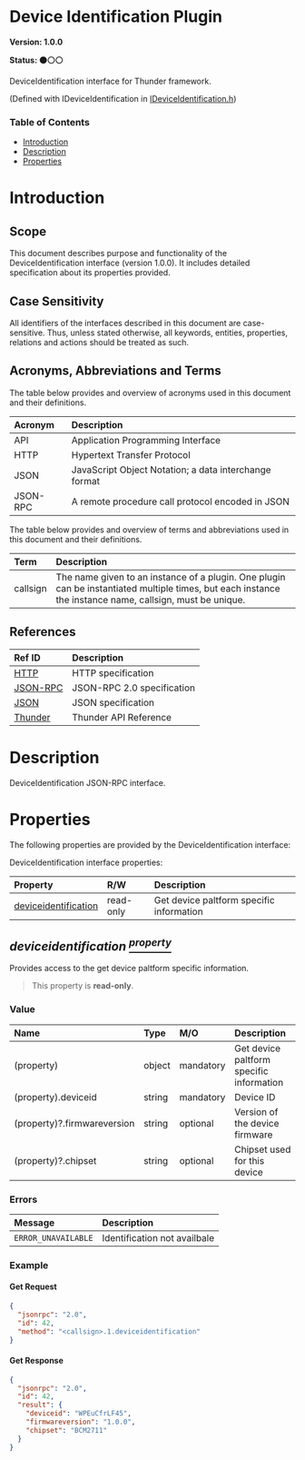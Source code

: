 <!-- Generated automatically, DO NOT EDIT! -->
<a id="head_Device_Identification_Plugin"></a>
# Device Identification Plugin

**Version: 1.0.0**

**Status: :black_circle::white_circle::white_circle:**

DeviceIdentification interface for Thunder framework.

(Defined with IDeviceIdentification in [IDeviceIdentification.h](https://github.com/rdkcentral/ThunderInterfaces/blob/master/interfaces/IDeviceIdentification.h))

### Table of Contents

- [Introduction](#head_Introduction)
- [Description](#head_Description)
- [Properties](#head_Properties)

<a id="head_Introduction"></a>
# Introduction

<a id="head_Scope"></a>
## Scope

This document describes purpose and functionality of the DeviceIdentification interface (version 1.0.0). It includes detailed specification about its properties provided.

<a id="head_Case_Sensitivity"></a>
## Case Sensitivity

All identifiers of the interfaces described in this document are case-sensitive. Thus, unless stated otherwise, all keywords, entities, properties, relations and actions should be treated as such.

<a id="head_Acronyms,_Abbreviations_and_Terms"></a>
## Acronyms, Abbreviations and Terms

The table below provides and overview of acronyms used in this document and their definitions.

| Acronym | Description |
| :-------- | :-------- |
| <a name="acronym.API">API</a> | Application Programming Interface |
| <a name="acronym.HTTP">HTTP</a> | Hypertext Transfer Protocol |
| <a name="acronym.JSON">JSON</a> | JavaScript Object Notation; a data interchange format |
| <a name="acronym.JSON-RPC">JSON-RPC</a> | A remote procedure call protocol encoded in JSON |

The table below provides and overview of terms and abbreviations used in this document and their definitions.

| Term | Description |
| :-------- | :-------- |
| <a name="term.callsign">callsign</a> | The name given to an instance of a plugin. One plugin can be instantiated multiple times, but each instance the instance name, callsign, must be unique. |

<a id="head_References"></a>
## References

| Ref ID | Description |
| :-------- | :-------- |
| <a name="ref.HTTP">[HTTP](http://www.w3.org/Protocols)</a> | HTTP specification |
| <a name="ref.JSON-RPC">[JSON-RPC](https://www.jsonrpc.org/specification)</a> | JSON-RPC 2.0 specification |
| <a name="ref.JSON">[JSON](http://www.json.org/)</a> | JSON specification |
| <a name="ref.Thunder">[Thunder](https://github.com/WebPlatformForEmbedded/Thunder/blob/master/doc/WPE%20-%20API%20-%20Thunder.docx)</a> | Thunder API Reference |

<a id="head_Description"></a>
# Description

DeviceIdentification JSON-RPC interface.

<a id="head_Properties"></a>
# Properties

The following properties are provided by the DeviceIdentification interface:

DeviceIdentification interface properties:

| Property | R/W | Description |
| :-------- | :-------- | :-------- |
| [deviceidentification](#property_deviceidentification) | read-only | Get device paltform specific information |

<a id="property_deviceidentification"></a>
## *deviceidentification [<sup>property</sup>](#head_Properties)*

Provides access to the get device paltform specific information.

> This property is **read-only**.

### Value

| Name | Type | M/O | Description |
| :-------- | :-------- | :-------- | :-------- |
| (property) | object | mandatory | Get device paltform specific information |
| (property).deviceid | string | mandatory | Device ID |
| (property)?.firmwareversion | string | optional | Version of the device firmware |
| (property)?.chipset | string | optional | Chipset used for this device |

### Errors

| Message | Description |
| :-------- | :-------- |
| ```ERROR_UNAVAILABLE``` | Identification not availbale |

### Example

#### Get Request

```json
{
  "jsonrpc": "2.0",
  "id": 42,
  "method": "<callsign>.1.deviceidentification"
}
```

#### Get Response

```json
{
  "jsonrpc": "2.0",
  "id": 42,
  "result": {
    "deviceid": "WPEuCfrLF45",
    "firmwareversion": "1.0.0",
    "chipset": "BCM2711"
  }
}
```

